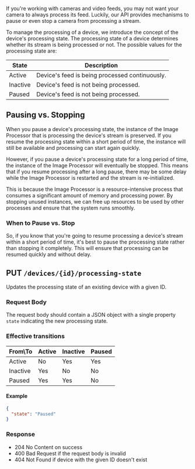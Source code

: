 If you're working with cameras and video feeds, you may not want your camera to always process its feed. Luckily, our API provides mechanisms to pause or even stop a camera from processing a stream.

To manage the processing of a device, we introduce the concept of the device's processing state. The processing state of a device determines whether its stream is being processed or not. The possible values for the processing state are:

| State    | Description                                                               |
| -------- | ------------------------------------------------------------------------- |
| Active   | Device's feed is being processed continuously.                             |
| Inactive | Device's feed is not being processed.     |
| Paused   | Device's feed is not being processed.     |

## Pausing vs. Stopping

When you pause a device's processing state, the instance of the Image Processor that is processing the device's stream is preserved. If you resume the processing state within a short period of time, the instance will still be available and processing can start again quickly.

However, if you pause a device's processing state for a long period of time, the instance of the Image Processor will eventually be stopped. This means that if you resume processing after a long pause, there may be some delay while the Image Processor is restarted and the stream is re-initialized.

This is because the Image Processor is a resource-intensive process that consumes a significant amount of memory and processing power. By stopping unused instances, we can free up resources to be used by other processes and ensure that the system runs smoothly.

### When to Pause vs. Stop

So, if you know that you're going to resume processing a device's stream within a short period of time, it's best to pause the processing state rather than stopping it completely. This will ensure that processing can be resumed quickly and without delay.

## PUT `/devices/{id}/processing-state`

Updates the processing state of an existing device with a given ID.


### Request Body

The request body should contain a JSON object with a single property `state` indicating the new processing state.

### Effective transitions

| From\To | Active | Inactive | Paused |
| ------- | ------ | -------- | ------ |
| Active  | No     | Yes      | Yes    |
| Inactive| Yes    | No       | No    |
| Paused  | Yes    | Yes      | No     |


#### Example

```json
{
  "state": "Paused"
}
```

### Response

- 204 No Content on success
- 400 Bad Request if the request body is invalid
- 404 Not Found if device with the given ID doesn't exist